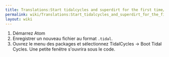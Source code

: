 ```yaml
---
title: Translations:Start tidalcycles and superdirt for the first time/40/fr
permalink: wiki/Translations:Start_tidalcycles_and_superdirt_for_the_first_time/40/fr/
layout: wiki
---
```


1.  Démarrez Atom
2.  Enregistrer un nouveau fichier au format `.tidal`.
3.  Ouvrez le menu des packages et sélectionnez TidalCycles -\> Boot
    Tidal Cycles. Une petite fenêtre s'ouvrira sous le code.
